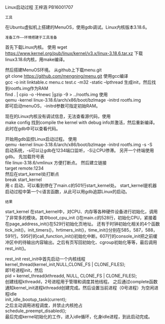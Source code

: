 ﻿Linux启动过程
王梓涵 PB16001707


	工具

在Ubuntu虚拟机上搭建的MenuOS，使用gdb调试。Linux内核版本3.18.6。


	准备工作——环境搭建于工具准备

首先下载Linux内核。
使用
wget https://www.kernel.org/pub/linux/kernel/v3.x/linux-3.18.6.tar.xz
下载linux3.18.6内核，用make编译。

然后搭建MenuOS环境。
从github上下载menu.git  
git clone https://github.com/mengning/menu.git
使用gcc编译  
gcc -o init linktable.c menu.c test.c -m32 -static –lpthread
生成init，然后找到rootfs.img作为RAM  
find . | cpio -o -Hnewc |gzip -9 > ../rootfs.img
使用  
qemu -kernel linux-3.18.6/arch/x86/boot/bzImage -initrd rootfs.img  
即可启动menuOS，-initrd参数可指定初始RAM。

现在的Linux内核没有调试信息，无法查看源代码，使用  
make config
找到compile the kernel with debug info并激活，然后重新编译。
此时在gdb中可以查看代码。

开始用gdb监控Linux启动过程。
使用  
qemu -kernel linux-3.18.6/arch/x86/boot/bzImage -initrd rootfs.img -s -S  
启动系统，-s可以让gdb在1234端口监听，-S让CPU停滞。
另开一个终端使用gdb。
先加载符号表  
file linux-3.18.6/vmlinux
方便打断点。
然后建立链接  
target remote:1234  
然后在start_kernel处打断点  
break start_kernel  
用
c
启动，可以看到停在了main.c的501行start_kernel处。
start_kernel是机器启动过程中第一个c语言函数，从此可以用gdb追踪Linux的启动。

	结果

start_kernel
在start_kernel中，对CPU、内存等各种硬件设备进行初始化，调用了非常多的模块。其中boot_cpu_init ()在main.c的528行，初始化CPU，紧接着在page_address_init()在529行初始化页地址。
还有于时钟初始化相关的4个函数tick_init()，init_timers()，hrtimers_init()，time_init()分别在585，587，588，591行。595行的call_function_init()初始化中断。607行的console_init把之前缓冲区中的待输出内容输出。之后有页写回初始化、cgroup初始化等等，最后调用rest_init()。

rest_init
rest_init中首先启动一个内核线程  
kernel_thread(kernel_init,NULL,CLONE_FS | CLONE_FILES);  
即1号进程init，然后  
pid = kernel_thread(kthreadd, NULL, CLONE_FS | CLONE_FILES);  
创建线程kthreadd，2号进程用于管理和调度其他线程。
之后通过complete函数通知kernel_init进程kthreadd创建完成。然后设置当前进程（0号进程）为空闲进程idle  
init_idle_bootup_task(current);  
之后主动调用进程调度，并禁止内核抢占  
schedule_preempt_disabled();  
最后完成kernel初始化的工作，进入idle循环，化身idle进程，到此启动完成。
